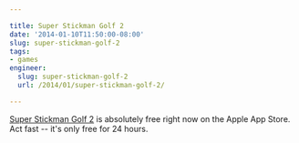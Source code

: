 ```yaml
---

title: Super Stickman Golf 2
date: '2014-01-10T11:50:00-08:00'
slug: super-stickman-golf-2
tags:
- games
engineer:
  slug: super-stickman-golf-2
  url: /2014/01/super-stickman-golf-2/

---
```


[Super Stickman Golf 2][1] is absolutely free right now on the Apple App Store. Act fast -- it's only free for 24 hours.

[1]: https://itunes.apple.com/us/app/super-stickman-golf-2/id585259203?mt=8&ign-mpt=uo%3D2
